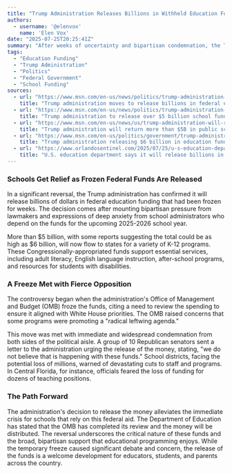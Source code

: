 ```yaml
---
title: "Trump Administration Releases Billions in Withheld Education Funding After Bipartisan Pressure"
authors:
  - username: '@elenvox'
    name: 'Elen Vox'
date: "2025-07-25T20:25:41Z"
summary: "After weeks of uncertainty and bipartisan condemnation, the Trump administration has announced it will release over $5 billion in federal education funding that had been frozen, providing relief to school districts across the nation."
tags:
  - "Education Funding"
  - "Trump Administration"
  - "Politics"
  - "Federal Government"
  - "School Funding"
sources:
  - url: "https://www.msn.com/en-us/news/politics/trump-administration-moves-to-release-billions-in-federal-education-cash/ar-AA1Jj9Oy"
    title: "Trump administration moves to release billions in federal education cash"
  - url: "https://www.msn.com/en-us/news/politics/trump-administration-to-release-over-5-billion-school-funding-that-it-withheld/ar-AA1JiXPY"
    title: "Trump administration to release over $5 billion school funding that it withheld"
  - url: "https://www.msn.com/en-us/news/us/trump-administration-will-return-more-than-5b-in-public-school-funding-it-withheld/ar-AA1JiZyr"
    title: "Trump administration will return more than $5B in public school funding it withheld"
  - url: "https://www.msn.com/en-us/politics/government/trump-administration-releasing-6-billion-in-education-funding-it-withheld/ar-AA1JiSFm"
    title: "Trump administration releasing $6 billion in education funding"
  - url: "https://www.orlandosentinel.com/2025/07/25/u-s-education-department-says-it-will-release-billions-in-grant-money-to-schools/"
    title: "U.S. education department says it will release billions in grant money to schools"
---
```


### Schools Get Relief as Frozen Federal Funds Are Released

In a significant reversal, the Trump administration has confirmed it will release billions of dollars in federal education funding that had been frozen for weeks. The decision comes after mounting bipartisan pressure from lawmakers and expressions of deep anxiety from school administrators who depend on the funds for the upcoming 2025-2026 school year.

More than $5 billion, with some reports suggesting the total could be as high as $6 billion, will now flow to states for a variety of K-12 programs. These Congressionally-appropriated funds support essential services, including adult literacy, English language instruction, after-school programs, and resources for students with disabilities.

### A Freeze Met with Fierce Opposition

The controversy began when the administration's Office of Management and Budget (OMB) froze the funds, citing a need to review the spending to ensure it aligned with White House priorities. The OMB raised concerns that some programs were promoting a "radical leftwing agenda."

This move was met with immediate and widespread condemnation from both sides of the political aisle. A group of 10 Republican senators sent a letter to the administration urging the release of the money, stating, "we do not believe that is happening with these funds." School districts, facing the potential loss of millions, warned of devastating cuts to staff and programs. In Central Florida, for instance, officials feared the loss of funding for dozens of teaching positions.

### The Path Forward

The administration's decision to release the money alleviates the immediate crisis for schools that rely on this federal aid. The Department of Education has stated that the OMB has completed its review and the money will be distributed. The reversal underscores the critical nature of these funds and the broad, bipartisan support that educational programming enjoys. While the temporary freeze caused significant debate and concern, the release of the funds is a welcome development for educators, students, and parents across the country.
